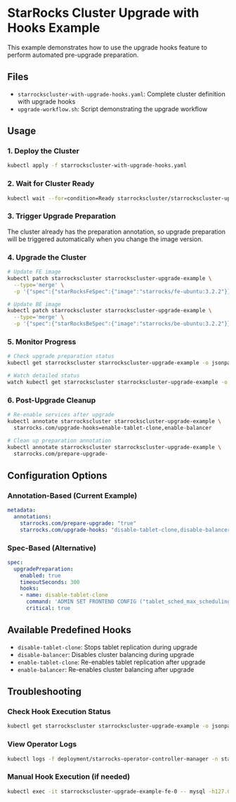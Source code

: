 # StarRocks Cluster Upgrade with Hooks Example

This example demonstrates how to use the upgrade hooks feature to perform automated pre-upgrade preparation.

## Files

- `starrockscluster-with-upgrade-hooks.yaml`: Complete cluster definition with upgrade hooks
- `upgrade-workflow.sh`: Script demonstrating the upgrade workflow

## Usage

### 1. Deploy the Cluster

```bash
kubectl apply -f starrockscluster-with-upgrade-hooks.yaml
```

### 2. Wait for Cluster Ready

```bash
kubectl wait --for=condition=Ready starrockscluster/starrockscluster-upgrade-example --timeout=600s
```

### 3. Trigger Upgrade Preparation

The cluster already has the preparation annotation, so upgrade preparation will be triggered automatically when you change the image version.

### 4. Upgrade the Cluster

```bash
# Update FE image
kubectl patch starrockscluster starrockscluster-upgrade-example \
  --type='merge' \
  -p '{"spec":{"starRocksFeSpec":{"image":"starrocks/fe-ubuntu:3.2.2"}}}'

# Update BE image  
kubectl patch starrockscluster starrockscluster-upgrade-example \
  --type='merge' \
  -p '{"spec":{"starRocksBeSpec":{"image":"starrocks/be-ubuntu:3.2.2"}}}'
```

### 5. Monitor Progress

```bash
# Check upgrade preparation status
kubectl get starrockscluster starrockscluster-upgrade-example -o jsonpath='{.status.upgradePreparationStatus.phase}'

# Watch detailed status
watch kubectl get starrockscluster starrockscluster-upgrade-example -o yaml | grep -A 15 upgradePreparationStatus
```

### 6. Post-Upgrade Cleanup

```bash
# Re-enable services after upgrade
kubectl annotate starrockscluster starrockscluster-upgrade-example \
  starrocks.com/upgrade-hooks=enable-tablet-clone,enable-balancer

# Clean up preparation annotation
kubectl annotate starrockscluster starrockscluster-upgrade-example \
  starrocks.com/prepare-upgrade-
```

## Configuration Options

### Annotation-Based (Current Example)
```yaml
metadata:
  annotations:
    starrocks.com/prepare-upgrade: "true"
    starrocks.com/upgrade-hooks: "disable-tablet-clone,disable-balancer"
```

### Spec-Based (Alternative)
```yaml
spec:
  upgradePreparation:
    enabled: true
    timeoutSeconds: 300
    hooks:
    - name: disable-tablet-clone
      command: 'ADMIN SET FRONTEND CONFIG ("tablet_sched_max_scheduling_tablets" = "0")'
      critical: true
```

## Available Predefined Hooks

- `disable-tablet-clone`: Stops tablet replication during upgrade
- `disable-balancer`: Disables cluster balancing during upgrade  
- `enable-tablet-clone`: Re-enables tablet replication after upgrade
- `enable-balancer`: Re-enables cluster balancing after upgrade

## Troubleshooting

### Check Hook Execution Status
```bash
kubectl get starrockscluster starrockscluster-upgrade-example -o jsonpath='{.status.upgradePreparationStatus}'
```

### View Operator Logs
```bash
kubectl logs -f deployment/starrocks-operator-controller-manager -n starrocks-operator-system
```

### Manual Hook Execution (if needed)
```bash
kubectl exec -it starrockscluster-upgrade-example-fe-0 -- mysql -h127.0.0.1 -P9030 -uroot -e "ADMIN SET FRONTEND CONFIG (\"tablet_sched_max_scheduling_tablets\" = \"0\")"
```

